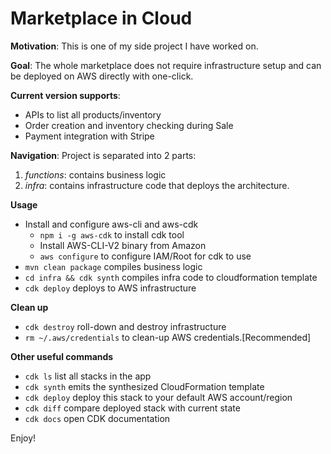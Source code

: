 # Marketplace in Cloud

**Motivation**: This is one of my side project I have worked on.

**Goal**: The whole marketplace does not require infrastructure setup and can be deployed on AWS directly with one-click.

**Current version supports**:
* APIs to list all products/inventory
* Order creation and inventory checking during Sale
* Payment integration with Stripe

**Navigation**:
Project is separated into 2 parts:
1. _functions_: contains business logic
2. _infra_: contains infrastructure code that deploys the architecture.

**Usage**
* Install and configure aws-cli and aws-cdk
  * `npm i -g aws-cdk` to install cdk tool
  * Install AWS-CLI-V2 binary from Amazon
  * `aws configure` to configure IAM/Root for cdk to use
* `mvn clean package`     compiles business logic
* `cd infra && cdk synth` compiles infra code to cloudformation template
* `cdk deploy` deploys to AWS infrastructure

**Clean up**
* `cdk destroy` roll-down and destroy infrastructure
* `rm ~/.aws/credentials` to clean-up AWS credentials.[Recommended] 


**Other useful commands**
 * `cdk ls`          list all stacks in the app
 * `cdk synth`       emits the synthesized CloudFormation template
 * `cdk deploy`      deploy this stack to your default AWS account/region
 * `cdk diff`        compare deployed stack with current state
 * `cdk docs`        open CDK documentation

Enjoy!
